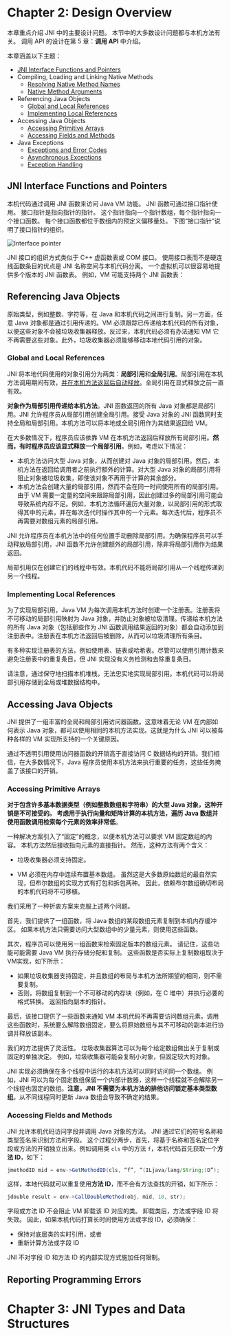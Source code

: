 # Chapter 2: Design Overview

本章重点介绍 JNI 中的主要设计问题。 本节中的大多数设计问题都与本机方法有关。 调用 API 的设计在第 5 章：**调用 API** 中介绍。

本章涵盖以下主题：

- [JNI Interface Functions and Pointers](https://docs.oracle.com/javase/8/docs/technotes/guides/jni/spec/design.html#jni_interface_functions_and_pointers)
- Compiling, Loading and Linking Native Methods
  - [Resolving Native Method Names](https://docs.oracle.com/javase/8/docs/technotes/guides/jni/spec/design.html#resolving_native_method_names)
  - [Native Method Arguments](https://docs.oracle.com/javase/8/docs/technotes/guides/jni/spec/design.html#native_method_arguments)
- Referencing Java Objects
  - [Global and Local References](https://docs.oracle.com/javase/8/docs/technotes/guides/jni/spec/design.html#global_and_local_references)
  - [Implementing Local References](https://docs.oracle.com/javase/8/docs/technotes/guides/jni/spec/design.html#implementing_local_references)
- Accessing Java Objects
  - [Accessing Primitive Arrays](https://docs.oracle.com/javase/8/docs/technotes/guides/jni/spec/design.html#accessing_primitive_arrays)
  - [Accessing Fields and Methods](https://docs.oracle.com/javase/8/docs/technotes/guides/jni/spec/design.html#accessing_fields_and_methods)
- Java Exceptions
  - [Exceptions and Error Codes](https://docs.oracle.com/javase/8/docs/technotes/guides/jni/spec/design.html#exceptions_and_error_codes)
  - [Asynchronous Exceptions](https://docs.oracle.com/javase/8/docs/technotes/guides/jni/spec/design.html#asynchronous_exceptions)
  - [Exception Handling](https://docs.oracle.com/javase/8/docs/technotes/guides/jni/spec/design.html#exception_handling)

## JNI Interface Functions and Pointers

本机代码通过调用 JNI 函数来访问 Java VM 功能。 JNI 函数可通过接口指针使用。 接口指针是指向指针的指针。 这个指针指向一个指针数组，每个指针指向一个接口函数。 每个接口函数都位于数组内的预定义偏移量处。 下图“接口指针”说明了接口指针的组织。

![Interface pointer](https://docs.oracle.com/javase/8/docs/technotes/guides/jni/spec/images/designa.gif)

JNI 接口的组织方式类似于 C++ 虚函数表或 COM 接口。 使用接口表而不是硬连线函数条目的优点是 JNI 名称空间与本机代码分离。 一个虚拟机可以很容易地提供多个版本的 JNI 函数表。 例如，VM 可能支持两个 JNI 函数表：

## Referencing Java Objects

原始类型，例如整数、字符等，在 Java 和本机代码之间进行复制。另一方面，任意 Java 对象都是通过引用传递的。VM 必须跟踪已传递给本机代码的所有对象，以便这些对象不会被垃圾收集器释放。反过来，本机代码必须有办法通知 VM 它不再需要这些对象。此外，垃圾收集器必须能够移动本地代码引用的对象。

### Global and Local References

JNI 将本地代码使用的对象引用分为两类：**局部引用**和**全局引用**。局部引用在本机方法调用期间有效，<u>并在本机方法返回后自动释放</u>。全局引用在显式释放之前一直有效。

**对象作为局部引用传递给本机方法**。JNI 函数返回的所有 Java 对象都是局部引用。JNI 允许程序员从局部引用创建全局引用。接受 Java 对象的 JNI 函数同时支持全局和局部引用。本机方法可以将本地或全局引用作为其结果返回给 VM。

在大多数情况下，程序员应该依靠 VM 在本机方法返回后释放所有局部引用。**然而，有时程序员应该显式释放一个局部引用**。例如，考虑以下情况：

- 本机方法访问大型 Java 对象，从而创建对 Java 对象的局部引用。然后，本机方法在返回给调用者之前执行额外的计算。对大型 Java 对象的局部引用将阻止对象被垃圾收集，即使该对象不再用于计算的其余部分。
- 本机方法会创建大量的局部引用，然而不会在同一时间使用所有的局部引用。由于 VM 需要一定量的空间来跟踪局部引用，因此创建过多的局部引用可能会导致系统内存不足。例如，本机方法循环遍历大量对象，以局部引用的形式取得其中的元素，并在每次迭代时操作其中的一个元素。每次迭代后，程序员不再需要对数组元素的局部引用。

JNI 允许程序员在本机方法中的任何位置手动删除局部引用。为确保程序员可以手动释放局部引用，JNI 函数不允许创建额外的局部引用，除非将局部引用作为结果返回。

局部引用仅在创建它们的线程中有效。本机代码不能将局部引用从一个线程传递到另一个线程。

### Implementing Local References

为了实现局部引用，Java VM 为每次调用本机方法时创建一个注册表。注册表将不可移动的局部引用映射为 Java 对象，并防止对象被垃圾清理。传递给本机方法的所有 Java 对象（包括那些作为 JNI 函数调用结果返回的对象）都会自动添加到注册表中。注册表在本机方法返回后被删除，从而可以垃圾清理所有条目。

有多种实现注册表的方法，例如使用表、链表或哈希表。尽管可以使用引用计数来避免注册表中的重复条目，但 JNI 实现没有义务检测和去除重复条目。

请注意，通过保守地扫描本机堆栈，无法忠实地实现局部引用。本机代码可以将局部引用存储到全局或堆数据结构中。

## Accessing Java Objects

JNI 提供了一组丰富的全局和局部引用访问器函数。这意味着无论 VM 在内部如何表示 Java 对象，都可以使用相同的本机方法实现。这就是为什么 JNI 可以被各种各样的 VM 实现所支持的一个关键原因。

通过不透明引用使用访问器函数的开销高于直接访问 C 数据结构的开销。我们相信，在大多数情况下，Java 程序员使用本机方法来执行重要的任务，这些任务掩盖了该接口的开销。

### Accessing Primitive Arrays

**对于包含许多基本数据类型（例如整数数组和字符串）的大型 Java 对象，这种开销是不可接受的。 考虑用于执行向量和矩阵计算的本机方法，遍历 Java 数组并使用函数调用检索每个元素的效率非常低**。

一种解决方案引入了“固定”的概念，以便本机方法可以要求 VM 固定数组的内容。 本机方法然后接收指向元素的直接指针。 然而，这种方法有两个含义：

- 垃圾收集器必须支持固定。

- VM 必须在内存中连续布置基本数组。 虽然这是大多数原始数组的最自然实现，但布尔数组的实现方式有打包和拆包两种。 因此，依赖布尔数组确切布局的本机代码将不可移植。

我们采用了一种折衷方案来克服上述两个问题。

首先，我们提供了一组函数，将 Java 数组的某段数组元素复制到本机内存缓冲区。 如果本机方法只需要访问大型数组中的少量元素，则使用这些函数。

其次，程序员可以使用另一组函数来检索固定版本的数组元素。 请记住，这些功能可能需要 Java VM 执行存储分配和复制。 这些函数是否实际上复制数组取决于VM实现，如下所示：

- 如果垃圾收集器支持固定，并且数组的布局与本机方法所期望的相同，则不需要复制。
- 否则，将数组复制到一个不可移动的内存块（例如，在 C 堆中）并执行必要的格式转换。 返回指向副本的指针。

最后，该接口提供了一些函数来通知 VM 本机代码不再需要访问数组元素。调用这些函数时，系统要么解除数组固定，要么将原始数组与其不可移动的副本进行协调并释放该副本。

我们的方法提供了灵活性。 垃圾收集器算法可以为每个给定数组做出关于复制或固定的单独决定。 例如，垃圾收集器可能会复制小对象，但固定较大的对象。

JNI 实现必须确保在多个线程中运行的本机方法可以同时访问同一个数组。 例如，JNI 可以为每个固定数组保留一个内部计数器，这样一个线程就不会解除另一个线程也固定的数组。**注意，JNI 不需要为本机方法的排他访问锁定基本类型数组**。从不同线程同时更新 Java 数组会导致不确定的结果。

### Accessing Fields and Methods

JNI 允许本机代码访问字段并调用 Java 对象的方法。 JNI 通过它们的符号名称和类型签名来识别方法和字段。 这个过程分两步，首先，将基于名称和签名定位字段或方法的开销独立出来。例如调用类 `cls` 中的方法 `f`，本机代码首先获取一个**方法 ID**，如下：

```java
jmethodID mid = env->GetMethodID(cls, “f”, “(ILjava/lang/String;)D”);
```

这样，本地代码就可以重复使用**方法 ID**，而不会有方法查找的开销，如下所示：

```java
jdouble result = env->CallDoubleMethod(obj, mid, 10, str);
```

字段或方法 ID 不会阻止 VM 卸载该 ID 对应的类。 卸载类后，方法或字段 ID 将失效。 因此，如果本机代码打算长时间使用方法或字段 ID，必须确保：

- 保持对底层类的实时引用，或者
- 重新计算方法或字段 ID

JNI 不对字段 ID 和方法 ID 的内部实现方式施加任何限制。

## Reporting Programming Errors

# Chapter 3: JNI Types and Data Structures
